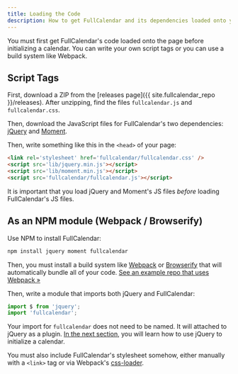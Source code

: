 ```yaml
---
title: Loading the Code
description: How to get FullCalendar and its dependencies loaded onto your page.
---
```


You must first get FullCalendar's code loaded onto the page before initializing a calendar. You can write your own script tags or you can use a build system like Webpack.


## Script Tags

First, download a ZIP from the [releases page]({{ site.fullcalendar_repo }}/releases). After unzipping, find the files `fullcalendar.js` and `fullcalendar.css`.

Then, download the JavaScript files for FullCalendar's two dependencies: [jQuery](http://jquery.com/) and [Moment](http://momentjs.com/).

Then, write something like this in the `<head>` of your page:

```html
<link rel='stylesheet' href='fullcalendar/fullcalendar.css' />
<script src='lib/jquery.min.js'></script>
<script src='lib/moment.min.js'></script>
<script src='fullcalendar/fullcalendar.js'></script>
```

It is important that you load jQuery and Moment's JS files *before* loading FullCalendar's JS files.


## As an NPM module (Webpack / Browserify)

Use NPM to install FullCalendar:

```sh
npm install jquery moment fullcalendar
```

Then, you must install a build system like [Webpack](https://webpack.js.org/) or [Browserify](http://browserify.org/) that will automatically bundle all of your code. [See an example repo that uses Webpack &raquo;](https://github.com/fullcalendar/webpack-example/tree/v3)

Then, write a module that imports both jQuery and FullCalendar:

```js
import $ from 'jquery';
import 'fullcalendar';
```

Your import for `fullcalendar` does not need to be named. It will attached to jQuery as a plugin. [In the next section](initialization), you will learn how to use jQuery to initialize a calendar.

You must also include FullCalendar's stylesheet somehow, either manually with a `<link>` tag or via Webpack's [css-loader](https://github.com/webpack-contrib/css-loader).
